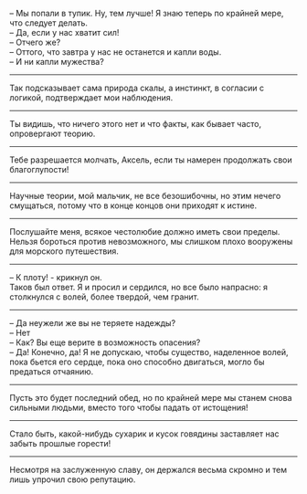 &ndash; Мы попали в тупик. Ну, тем лучше! Я знаю теперь по крайней мере, что следует делать.  
&ndash; Да, если у нас хватит сил!  
&ndash; Отчего же?  
&ndash; Оттого, что завтра у нас не останется и капли воды.  
&ndash; И ни капли мужества?
***
Так подсказывает сама природа скалы, а инстинкт, в согласии с логикой, подтверждает мои наблюдения.
***
Ты видишь, что ничего этого нет и что факты, как бывает часто, опровергают теорию.
***
Тебе разрешается молчать, Аксель, если ты намерен продолжать свои благоглупости!
***
Научные теории, мой мальчик, не все безошибочны, но этим нечего смущаться, потому что в конце концов они приходят к истине.
***
Послушайте меня, всякое честолюбие должно иметь свои пределы. Нельзя бороться против невозможного, мы слишком плохо вооружены для морского путешествия.
***
&ndash; К плоту! - крикнул он.  
Таков был ответ. Я и просил и сердился, но все было напрасно: я столкнулся с волей, более твердой, чем гранит.
***
&ndash; Да неужели же вы не теряете надежды?  
&ndash; Нет  
&ndash; Как? Вы еще верите в возможность опасения?  
&ndash; Да! Конечно, да! Я не допускаю, чтобы существо, наделенное волей, пока бьется его сердце, пока оно способно двигаться, могло бы предаться отчаянию.
***
Пусть это будет последний обед, но по крайней мере мы станем снова сильными людьми, вместо того чтобы падать от истощения!
***
Стало быть, какой-нибудь сухарик и кусок говядины заставляет нас забыть прошлые горести!
***
Несмотря на заслуженную славу, он держался весьма скромно и тем лишь упрочил свою репутацию.
